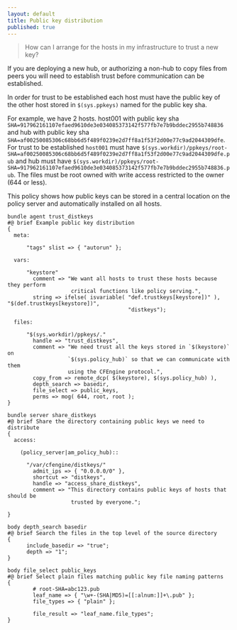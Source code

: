 ```yaml
---
layout: default
title: Public key distribution
published: true
---
```


> How can I arrange for the hosts in my infrastructure to trust a new key?

If you are deploying a new hub, or authorizing a non-hub to copy files from
peers you will need to establish trust before communication can be established.

In order for trust to be established each host must have the public key of the
other host stored in `$(sys.ppkeys)` named for the public key sha.

For example, we have 2 hosts. host001 with public key sha
`SHA=917962161107efaed9610de3e034085373142f577fb7e7b9bddec2955b748836` and hub
with public key sha
`SHA=af00250085306c68bb6d5f489f0239e2d7ff8a1f53f2d00e77c9ad2044309dfe`. For
trust to be established `host001` must have
`$(sys.workdir)/ppkeys/root-SHA=af00250085306c68bb6d5f489f0239e2d7ff8a1f53f2d00e77c9ad2044309dfe.pub`
and hub must have
`$(sys.workdir)/ppkeys/root-SHA=917962161107efaed9610de3e034085373142f577fb7e7b9bddec2955b748836.pub`.
The files must be root owned with write access restricted to the owner (644 or
less).

This policy shows how public keys can be stored in a central location on the
policy server and automatically installed on all hosts.


```cf3 file=trust_distkeys.cf
bundle agent trust_distkeys
#@ brief Example public key distribution
{
  meta:

      "tags" slist => { "autorun" };

  vars:

      "keystore"
        comment => "We want all hosts to trust these hosts because they perform
                    critical functions like policy serving.",
        string => ifelse( isvariable( "def.trustkeys[keystore])" ), "$(def.trustkeys[keystore])",
                                      "distkeys");

  files:

      "$(sys.workdir)/ppkeys/."
        handle => "trust_distkeys",
        comment => "We need trust all the keys stored in `$(keystore)` on
                   `$(sys.policy_hub)` so that we can communicate with them
                   using the CFEngine protocol.",
        copy_from => remote_dcp( $(keystore), $(sys.policy_hub) ),
        depth_search => basedir,
        file_select => public_keys,
        perms => mog( 644, root, root );
}

bundle server share_distkeys
#@ brief Share the directory containing public keys we need to distribute
{
  access:

    (policy_server|am_policy_hub)::

      "/var/cfengine/distkeys/"
        admit_ips => { "0.0.0.0/0" },
        shortcut => "distkeys",
        handle => "access_share_distkeys",
        comment => "This directory contains public keys of hosts that should be
                    trusted by everyone.";

}

body depth_search basedir
#@ brief Search the files in the top level of the source directory
{
      include_basedir => "true";
      depth => "1";
}

body file_select public_keys
#@ brief Select plain files matching public key file naming patterns
{
        # root-SHA=abc123.pub
        leaf_name => { "\w+-(SHA|MD5)=[[:alnum:]]+\.pub" };
        file_types => { "plain" };

        file_result => "leaf_name.file_types";
}
```
